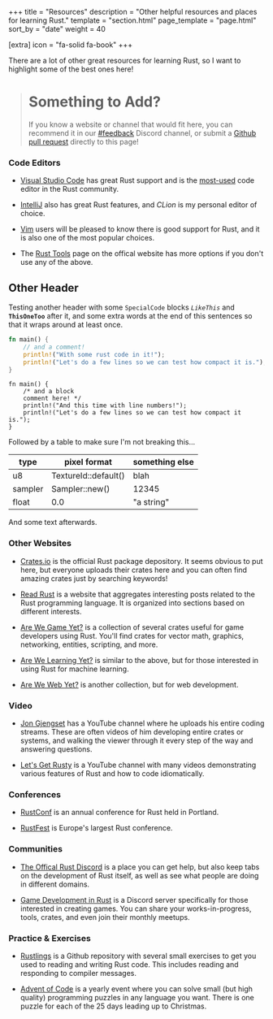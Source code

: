 +++
title = "Resources"
description = "Other helpful resources and places for learning Rust."
template = "section.html"
page_template = "page.html"
sort_by = "date"
weight = 40

[extra]
icon = "fa-solid fa-book"
+++

There are a lot of other great resources for learning Rust, so I want
to highlight some of the best ones here!

> # Something to Add?
> If you know a website or channel that would fit here, you can recommend
> it in our [#feedback](https://discord.gg/vdPK7ztcD2) Discord channel, or
> submit a [Github pull request](https://github.com/School-of-Rust/school-of-rust/blob/main/content/resources/_index.md)
> directly to this page!

### Code Editors

- [Visual Studio Code](https://visualstudiomagazine.com/articles/2020/04/22/rust-vs-code.aspx) has great Rust support
and is the [most-used](https://visualstudiomagazine.com/articles/2020/04/22/rust-vs-code.aspx) code editor in the Rust community.

- [IntelliJ](https://www.jetbrains.com/rust/) also has great Rust features, and *CLion* is my personal editor of
choice.

- [Vim](https://github.com/rust-lang/rust.vim) users will be pleased to know there is good support for Rust, and it is
also one of the most popular choices.

- The [Rust Tools](https://www.rust-lang.org/tools) page on the offical website has more options if you don't use any
of the above.

## Other Header

Testing another header with some `SpecialCode` blocks *`LikeThis`* and **`ThisOneToo`** after it, and some extra words at the end of this sentences so
that it wraps around at least once.

```rust
fn main() {
    // and a comment!
    println!("With some rust code in it!");
    println!("Let's do a few lines so we can test how compact it is.");
}
```

```rust,linenos
fn main() {
    /* and a block
    comment here! */
    println!("And this time with line numbers!");
    println!("Let's do a few lines so we can test how compact it is.");
}
```

Followed by a table to make sure I'm not breaking this...

| type    | pixel format         | something else |
|---------|----------------------|----------------|
| u8      | TextureId::default() | blah           |
| sampler | Sampler::new()       | 12345          |
| float   | 0.0                  | "a string"     |

And some text afterwards.

### Other Websites

- [Crates.io](https://crates.io/) is the official Rust package depository. It seems obvious to put here, but everyone
uploads their crates here and you can often find amazing crates just by searching keywords!

- [Read Rust](https://readrust.net/) is a website that aggregates interesting posts related to the Rust programming
language. It is organized into sections based on different interests.

- [Are We Game Yet?](https://arewegameyet.rs/) is a collection of several crates useful for game developers using
Rust. You'll find crates for vector math, graphics, networking, entities, scripting, and more.

- [Are We Learning Yet?](https://www.arewelearningyet.com/) is similar to the above, but for those interested in
using Rust for machine learning.

- [Are We Web Yet?](https://www.arewewebyet.org/) is another collection, but for web development.

### Video

- [Jon Gjengset](https://www.youtube.com/c/JonGjengset) has a YouTube channel where he uploads his entire coding
streams. These are often videos of him developing entire crates or systems, and walking the viewer through it
every step of the way and answering questions.

- [Let's Get Rusty](https://www.youtube.com/channel/UCSp-OaMpsO8K0KkOqyBl7_w) is a YouTube channel with many
videos demonstrating various features of Rust and how to code idiomatically.

### Conferences

- [RustConf](https://rustconf.com/) is an annual conference for Rust held in Portland.

- [RustFest](https://rustfest.global/) is Europe's largest Rust conference.

### Communities

- [The Offical Rust Discord](https://discord.com/invite/rust-lang) is a place you can get help, but also keep tabs
on the development of Rust itself, as well as see what people are doing in different domains.

- [Game Development in Rust](https://discord.gg/yNtPTb2) is a Discord server specifically for those interested in
creating games. You can share your works-in-progress, tools, crates, and even join their monthly meetups.

### Practice & Exercises

- [Rustlings](https://github.com/rust-lang/rustlings) is a Github repository with several small exercises to get
you used to reading and writing Rust code. This includes reading and responding to compiler messages.

- [Advent of Code](https://adventofcode.com/) is a yearly event where you can solve small (but high quality)
programming puzzles in any language you want. There is one puzzle for each of the 25 days leading up to Christmas.